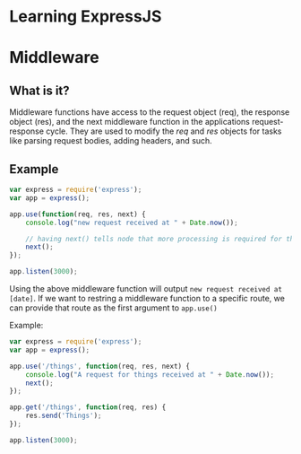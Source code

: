 # Learning ExpressJS

# Middleware

## What is it?

Middleware functions have access to the request object (req), the response object (res), and the next middleware function in the applications request-response cycle. They are used to modify the *req* and *res* objects for tasks like parsing request bodies, adding headers, and such.

## Example

```javascript
var express = require('express');
var app = express();

app.use(function(req, res, next) {
    console.log("new request received at " + Date.now());

    // having next() tells node that more processing is required for the current request and is in the next middleware function /route handler
    next();
});

app.listen(3000);
```

Using the above middleware function will output `new request received at [date]`. If we want to restring a middleware function to a specific route, we can provide that route as the first argument to `app.use()`

Example:

```javascript
var express = require('express');
var app = express();

app.use('/things', function(req, res, next) {
    console.log("A request for things received at " + Date.now());
    next();
});

app.get('/things', function(req, res) {
    res.send('Things');
});

app.listen(3000);
```
